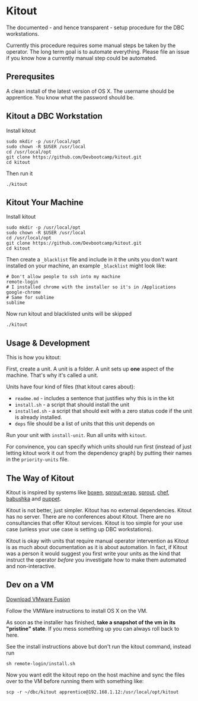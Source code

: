 # Kitout

The documented - and hence transparent - setup procedure for the DBC
workstations.

Currently this procedure requires some manual steps be taken by the operator.
The long term goal is to automate everything. Please file an issue if you
know how a currently manual step could be automated.

## Prerequsites

A clean install of the latest version of OS X. The username should be
apprentice. You know what the password should be.

## Kitout a DBC Workstation

Install kitout

    sudo mkdir -p /usr/local/opt
    sudo chown -R $USER /usr/local
    cd /usr/local/opt
    git clone https://github.com/Devbootcamp/kitout.git
    cd kitout

Then run it

    ./kitout

## Kitout Your Machine

Install kitout

    sudo mkdir -p /usr/local/opt
    sudo chown -R $USER /usr/local
    cd /usr/local/opt
    git clone https://github.com/Devbootcamp/kitout.git
    cd kitout

Then create a `_blacklist` file and include in it the units you don't want
installed on your machine, an example `_blacklist` might look like:

    # Don't allow people to ssh into my machine
    remote-login
    # I installed chrome with the installer so it's in /Applications
    google-chrome
    # Same for sublime
    sublime

Now run kitout and blacklisted units will be skipped

    ./kitout

## Usage & Development

This is how you kitout:

First, create a unit. A unit is a folder. A unit sets up **one** aspect of the
machine. That's why it's called a unit.

Units have four kind of files (that kitout cares about):

* `readme.md` - includes a sentence that justifies why this is in the kit
* `install.sh` - a script that should install the unit
* `installed.sh` - a script that should exit with a zero status code if the unit
  is already installed.
* `deps` file should be a list of units that this unit depends on

Run your unit with `install-unit`. Run all units with `kitout`.

For convinence, you can specify which units should run first (instead of
just letting kitout work it out from the dependency graph) by putting their
names in the `priority-units` file.

## The Way of Kitout

Kitout is inspired by systems like [boxen], [sprout-wrap], [sprout], [chef],
[babushka] and [puppet].

Kitout is not better, just simpler. Kitout has no external dependencies. Kitout
has no server. There are no conferences about Kitout. There are no consultancies
that offer Kitout services. Kitout is too simple for your use case (unless your
use case is setting up DBC workstations).

Kitout is okay with units that require manual operator intervention as Kitout is
as much about documentation as it is about automation. In fact, if Kitout was a
person it would suggest you first write your units as the kind that instruct the
operator _before_ you investigate how to make them automated and non-interactive.

[boxen]: http://boxen.github.com
[sprout-wrap]: https://github.com/pivotal-sprout/sprout-wrap
[sprout]: https://github.com/pivotal-sprout/sprout
[babushka]: http://babushka.me
[chef]: http://www.opscode.com/chef
[puppet]: http://puppetlabs.com

## Dev on a VM

[Download VMware Fusion](http://www.vmware.com/products/fusion/)

Follow the VMWare instructions to install OS X on the VM.

As soon as the installer has finished, **take a snapshot of the vm in its
"pristine" state**. If you mess something up you can always roll back to here.

See the install instructions above but don't run the kitout command, instead run

    sh remote-login/install.sh

Now you want edit the kitout repo on the host machine and sync the files over
to the VM before running them with something like:

    scp -r ~/dbc/kitout apprentice@192.168.1.12:/usr/local/opt/kitout
